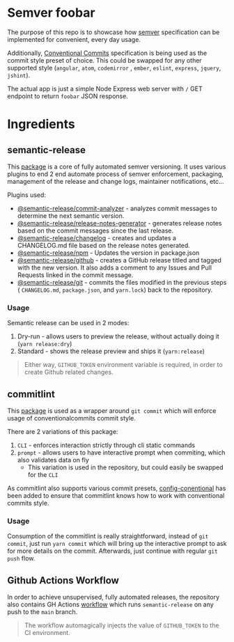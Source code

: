 # Semver foobar

The purpose of this repo is to showcase how [semver](https://semver.org) specification can be implemented for
convenient, every day usage.

Additionally, [Conventional Commits](https://www.conventionalcommits.org/en/v1.0.0/) specification is being used as the
commit style preset of choice. This could be swapped for any other supported style (`angular`, `atom`, `codemirror`
, `ember`, `eslint`, `express`, `jquery`, `jshint`).

The actual app is just a simple Node Express web server with `/` GET endpoint to return `foobar` JSON response.

# Ingredients

## semantic-release

This [package](https://semantic-release.gitbook.io/semantic-release/) is a core of fully automated semver versioning. It
uses various plugins to end 2 end automate process of semver enforcement, packaging, management of the release and
change logs, maintainer notifications, etc...

Plugins used:

* [@semantic-release/commit-analyzer](https://github.com/semantic-release/commit-analyzer/) - analyzes commit messages
  to determine the next semantic version.
* [@semantic-release/release-notes-generator](https://github.com/semantic-release/release-notes-generator) - generates
  release notes based on the commit messages since the last release.
* [@semantic-release/changelog](https://github.com/semantic-release/changelog) - creates and updates a CHANGELOG.md file
  based on the release notes generated.
* [@semantic-release/npm](https://github.com/semantic-release/npm) - Updates the version in package.json
* [@semantic-release/github](https://github.com/semantic-release/github) - creates a GitHub release titled and tagged
  with the new version. It also adds a comment to any Issues and Pull Requests linked in the commit message.
* [@semantic-release/git](https://github.com/semantic-release/git) - commits the files modified in the previous steps (
  `CHANGELOG.md`, `package.json`, and `yarn.lock`) back to the repository.

### Usage

Semantic release can be used in 2 modes:

1. Dry-run - allows users to preview the release, without actually doing it (`yarn release:dry`)
2. Standard - shows the release preview and ships it (`yarn:release`)

> Either way, `GITHUB_TOKEN` environment variable is required, in order to create Github related changes.

## commitlint

This [package](https://commitlint.js.org/#/) is used as a wrapper around `git commit` which will enforce usage of
conventionalcommits commit style.

There are 2 variations of this package:

1. `CLI` - enforces interaction strictly through cli static commands
2. `prompt` - allows users to have interactive prompt when commiting, which also validates data on fly
    - This variation is used in the repository, but could easily be swapped for the `CLI`

As commitlint also supports various commit
presets, [config-conentional](https://www.npmjs.com/package/@commitlint/config-conventional) has been added to ensure
that commitlint knows how to work with conventional commits style.

### Usage

Consumption of the commitlint is really straightforward, instead of `git commit`, just run `yarn commit` which will
bring up the interactive prompt to ask for more details on the commit. Afterwards, just continue with regular `git push`
flow.

## Github Actions Workflow

In order to achieve unsupervised, fully automated releases, the repository also contains GH
Actions [workflow](.github/workflows/release.yml) which runs `semantic-release` on any push to the `main` branch.

> The workflow automagically injects the value of `GITHUB_TOKEN` to the CI environment.